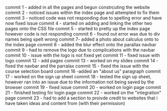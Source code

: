 commit 1 - added in all the pages and begun constrcuting the website
commit 2 - noticed issues within the index page and attempted to fix them 
commit 3 - noticed code was not responding due to spelling error and have now fixed issue 
commit 4 - started on adding and linking the other two pages onto the CSS file
commt  5 - started to pretty up the index page however code is not responding
commit 6 - found out error was due to div names being spelt wrong 
commit 7- added a photo about calculus onto to the index page 
commit 8 - added the blur effect onto the parallax navbar
commit 9 - had to remove the logo due to complications with the navbar
commit 10 - issue with the logo is not fixed yet 
commit 11 - fixed issue with logo 
commit 12 - add pages 
commit 13 - worked on my slides
commit 14 - fixed the navbar and the parralax 
commit 15 - fixed the issue with the course selection board
commit 16  -added an "about us" paragraph 
commit 17 - worked on the sign up sheet 
commit 18 - tested the sign up sheet, however ran into an issue due to the information not being saved by the browser 
commit 19 - fixed issue 
commit 20 - worked on login page 
commit 21 - finished testing for login page 
commit 22 - worked on the "integration" page 
commit 23 - had to add a section to proivde credit to websites that i have taken ideas and content from (with their permission)
